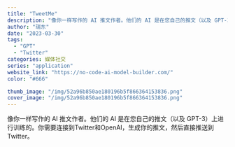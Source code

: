 ```yaml
---
title: "TweetMe"
description: "像你一样写作的 AI 推文作者。他们的 AI 是在您自己的推文（以及 GPT-3）上进行训练的。你需要连接到Twitte"
author: "瑞东"
date: "2023-03-30"
tags:
  - "GPT"
  - "Twitter"
categories: 媒体社交
series: "application"
website_link: "https://no-code-ai-model-builder.com/"
color: "#666"

thumb_image: "/img/52a96b850ae180196b5f866364153836.png"
cover_image: "/img/52a96b850ae180196b5f866364153836.png"
---
```


像你一样写作的 AI 推文作者。他们的 AI 是在您自己的推文（以及 GPT-3）上进行训练的。你需要连接到Twitter和OpenAI，生成你的推文，然后直接推送到Twitter。